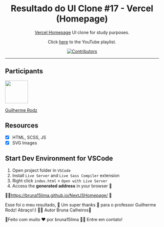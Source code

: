 <h1 align="center">
Resultado do UI 
Clone #17 - Vercel (Homepage)

</h1>

<p align="center"><a href="https://vercel.com">Vercel Homepage</a> UI clone for study purposes.</p>
<p align="center">Click <a href="https://www.youtube.com/playlist?list=PL85ITvJ7FLohTZv9cC5-PrZ39Q3cugWqp">here</a> to the YouTube playlist.</p>

<p align="center">
  <a href="https://github.com/rocketseat-content/youtube-clone-vercel-homepage/graphs/contributors">
    <img src="https://img.shields.io/github/contributors/rocketseat-content/youtube-clone-vercel-homepage?color=%236633cc&logoColor=%236633cc&style=flat" alt="Contributors">
  </a>
</p>

<hr>

## Participants

[<img src="https://avatars3.githubusercontent.com/u/10366880?s=460&v=4" width="75px;"/>](https://github.com/guilhermerodz)

[Guilherme Rodz](https://github.com/guilhermerodz)

## Resources

- [x] HTML, SCSS, JS
- [x] SVG Images

## Start Dev Environment for VSCode

1. Open project folder in `VSCode`
2. Install `Live Server` and `Live Sass Compiler` extension
3. Right click `index.html` > `Open with Live Server`
4. Access the **generated address** in your browser 🚀

 🚀🚀https://bruna15lima.github.io/NextJSHomepage/  💜

Esse foi o meu resultado, 💜 Um super thanks 👏 para o professor Guilherme Rodz! Abraço!:)
👨‍💻 Autor Bruna Calheiros🚀

🚀Feito com muito ❤️ por bruna15lima 👋🏽 Entre em contato!
